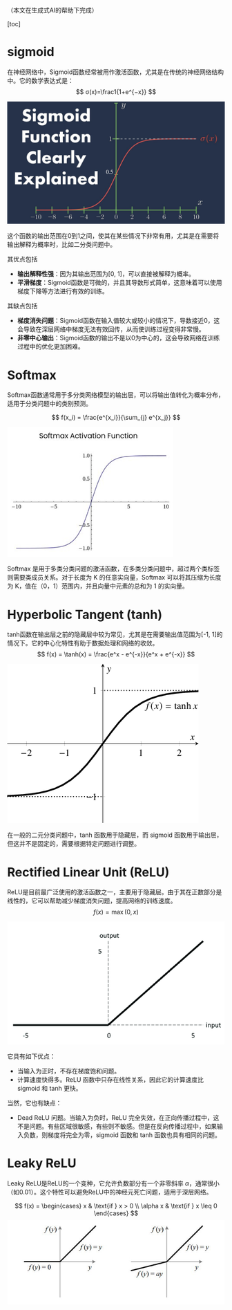 （本文在生成式AI的帮助下完成）

[toc]

# sigmoid

在神经网络中，Sigmoid函数经常被用作激活函数，尤其是在传统的神经网络结构中。它的数学表达式是：
$$
σ(x)=\frac1{1+e^{−x}}
$$


![image-20240428143040147](img/image-20240428143040147.png)

这个函数的输出范围在0到1之间，使其在某些情况下非常有用，尤其是在需要将输出解释为概率时，比如二分类问题中。

其优点包括

- **输出解释性强**：因为其输出范围为[0, 1]，可以直接被解释为概率。
- **平滑梯度**：Sigmoid函数是可微的，并且其导数形式简单，这意味着可以使用梯度下降等方法进行有效的训练。

其缺点包括

- **梯度消失问题**：Sigmoid函数在输入值较大或较小的情况下，导数接近0，这会导致在深层网络中梯度无法有效回传，从而使训练过程变得非常慢。
- **非零中心输出**：Sigmoid函数的输出不是以0为中心的，这会导致网络在训练过程中的优化更加困难。

# Softmax

Softmax函数通常用于多分类网络模型的输出层，可以将输出值转化为概率分布，适用于分类问题中的类别预测。

$$
f(x_i) = \frac{e^{x_i}}{\sum_{j} e^{x_j}}
$$

![image-20240428143750269](img/image-20240428143750269.png)

Softmax 是用于多类分类问题的激活函数，在多类分类问题中，超过两个类标签则需要类成员关系。对于长度为 K 的任意实向量，Softmax 可以将其压缩为长度为 K，值在（0，1）范围内，并且向量中元素的总和为 1 的实向量。

# Hyperbolic Tangent (tanh)

tanh函数在输出层之前的隐藏层中较为常见，尤其是在需要输出值范围为[-1, 1]的情况下。它的中心化特性有助于数据处理和网络的收敛。
$$
f(x) = \tanh(x) = \frac{e^x - e^{-x}}{e^x + e^{-x}}
$$

![image-20240428143658107](img/image-20240428143658107.png)

在一般的二元分类问题中，tanh 函数用于隐藏层，而 sigmoid 函数用于输出层，但这并不是固定的，需要根据特定问题进行调整。

# Rectified Linear Unit (ReLU)

ReLU是目前最广泛使用的激活函数之一，主要用于隐藏层。由于其在正数部分是线性的，它可以帮助减少梯度消失问题，提高网络的训练速度。
$$
f(x) = \max(0, x)
$$

![image-20240428143713179](img/image-20240428143713179.png)

它具有如下优点：

- 当输入为正时，不存在梯度饱和问题。
- 计算速度快得多。ReLU 函数中只存在线性关系，因此它的计算速度比 sigmoid 和 tanh 更快。

当然，它也有缺点：

- Dead ReLU 问题。当输入为负时，ReLU 完全失效，在正向传播过程中，这不是问题。有些区域很敏感，有些则不敏感。但是在反向传播过程中，如果输入负数，则梯度将完全为零，sigmoid 函数和 tanh 函数也具有相同的问题。



# Leaky ReLU

Leaky ReLU是ReLU的一个变种，它允许负数部分有一个非零斜率 $α$，通常很小（如0.01）。这个特性可以避免ReLU中的神经元死亡问题，适用于深层网络。

$$
f(x) = \begin{cases} x & \text{if } x > 0 \\ \alpha x & \text{if } x \leq 0 \end{cases}
$$
![image-20240428143734904](img/image-20240428143734904.png)
